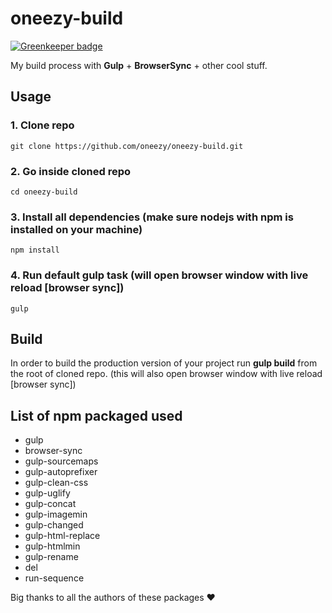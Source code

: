 # oneezy-build

[![Greenkeeper badge](https://badges.greenkeeper.io/oneezy/wwwAC.svg)](https://greenkeeper.io/)

My build process with **Gulp** + **BrowserSync** + other cool stuff.

## Usage

### 1. Clone repo
```
git clone https://github.com/oneezy/oneezy-build.git
```

### 2. Go inside cloned repo
```
cd oneezy-build
```

### 3. Install all dependencies (make sure nodejs with npm is installed on your machine)
```
npm install
```

### 4. Run default gulp task (will open browser window with live reload [browser sync])
```
gulp
```

## Build 

In order to build the production version of your project run __gulp build__ from the root of cloned repo. (this will also open browser window with live reload [browser sync])

## List of npm packaged used

- gulp
- browser-sync
- gulp-sourcemaps
- gulp-autoprefixer
- gulp-clean-css
- gulp-uglify
- gulp-concat
- gulp-imagemin
- gulp-changed
- gulp-html-replace
- gulp-htmlmin
- gulp-rename
- del
- run-sequence

Big thanks to all the authors of these packages :heart:

